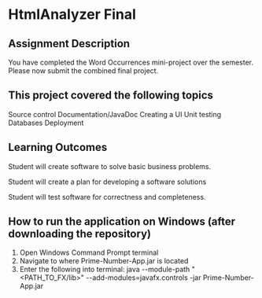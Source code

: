 # HtmlAnalyzer Final

## Assignment Description

You have completed the Word Occurrences mini-project over the semester.  Please now submit the combined final project.

## This project covered the following topics

Source control
Documentation/JavaDoc
Creating a UI
Unit testing
Databases
Deployment

## Learning Outcomes
Student will create software to solve basic business problems.

Student will create a plan for developing a software solutions

Student will test software for correctness and completeness.

## How to run the application on Windows (after downloading the repository)
1. Open Windows Command Prompt terminal
2. Navigate to where Prime-Number-App.jar is located
3. Enter the following into terminal: java --module-path "<PATH_TO_FX/lib>" --add-modules=javafx.controls -jar Prime-Number-App.jar
